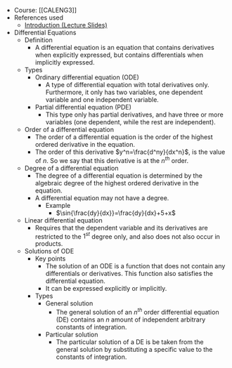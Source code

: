- Course: [[CALENG3]]
- References used
	- [Introduction (Lecture Slides)](https://docs.google.com/presentation/d/1HLKCMUQA1NeZp_Ex32lG6fmbNPcSsS2S-_c7FjDFmK4/edit?usp=drivesdk)
- Differential Equations
	- Definition
		- A differential equation is an equation that contains derivatives when explicitly expressed, but contains differentials when implicitly expressed.
	- Types
		- Ordinary differential equation (ODE)
			- A type of differential equation with total derivatives only. Furthermore, it only has two variables, one dependent variable and one independent variable.
		- Partial differential equation (PDE)
			- This type only has partial derivatives, and have three or more variables (one dependent, while the rest are independent).
	- Order of a differential equation
		- The order of a differential equation is the order of the highest ordered derivative in the equation.
		- The order of this derivative $y^n=\frac{d^ny}{dx^n}$, is the value of $n$. So we say that this derivative is at the $n^{th}$ order.
	- Degree of a differential equation
		- The degree of a differential equation is determined by the algebraic degree of the highest ordered derivative in the equation.
		- A differential equation may not have a degree.
			- Example
				- $\sin{\frac{dy}{dx}}=\frac{dy}{dx}+5+x$
	- Linear differential equation
		- Requires that the dependent variable and its derivatives are restricted to the $1^{st}$ degree only, and also does not also occur in products.
	- Solutions of ODE
		- Key points
			- The solution of an ODE is a function that does not contain any differentials or derivatives. This function also satisfies the differential equation.
			- It can be expressed explicitly or implicitly.
		- Types
			- General solution
				- The general solution of an $n^{th}$ order differential equation (DE) contains an $n$ amount of independent arbitrary constants of integration.
			- Particular solution
				- The particular solution of a DE is be taken from the general solution by substituting a specific value to the constants of integration.